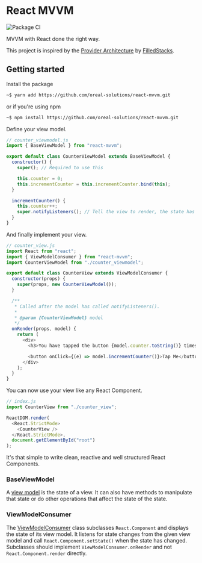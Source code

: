 # React MVVM

![Package CI](https://github.com/oreal-solutions/react-mvvm/workflows/Package%20CI/badge.svg)

MVVM with React done the right way.

This project is inspired by the [Provider Architecture](lib/react_mvvm.js) by [FilledStacks](https://www.filledstacks.com).

## Getting started

Install the package

```bash
~$ yarn add https://github.com/oreal-solutions/react-mvvm.git
```

or if you're using npm

```bash
~$ npm install https://github.com/oreal-solutions/react-mvvm.git
```

Define your view model.

```javascript
// counter_viewmodel.js
import { BaseViewModel } from "react-mvvm";

export default class CounterViewModel extends BaseViewModel {
  constructor() {
    super(); // Required to use this

    this.counter = 0;
    this.incrementCounter = this.incrementCounter.bind(this);
  }

  incrementCounter() {
    this.counter++;
    super.notifyListeners(); // Tell the view to render, the state has changed.
  }
}
```

And finally implement your view.

```javascript
// counter_view.js
import React from "react";
import { ViewModelConsumer } from "react-mvvm";
import CounterViewModel from "./counter_viewmodel";

export default class CounterView extends ViewModelConsumer {
  constructor(props) {
    super(props, new CounterViewModel());
  }

  /**
   * Called after the model has called notifyListeners().
   *
   * @param {CounterViewModel} model
   */
  onRender(props, model) {
    return (
      <div>
        <h3>You have tapped the button {model.counter.toString()} times</h3>

        <button onClick={(e) => model.incrementCounter()}>Tap Me</button>
      </div>
    );
  }
}
```

You can now use your view like any React Component.

```javascript
// index.js
import CounterView from "./counter_view";

ReactDOM.render(
  <React.StrictMode>
    <CounterView />
  </React.StrictMode>,
  document.getElementById("root")
);
```

It's that simple to write clean, reactive and well structured React Components.

### BaseViewModel

A [view model](<(lib/react_mvvm.js)>) is the state of a view. It can also have methods to manipulate that state or do other operations that affect the state of the state.

### ViewModelConsumer

The [ViewModelConsumer](<(lib/react_mvvm.js)>) class subclasses `React.Component` and displays the state of its view model. It listens for state changes from the given view model and call `React.Component.setState()` when the state has changed. Subclasses should implement `ViewModelConsumer.onRender` and not `React.Component.render` directly.

